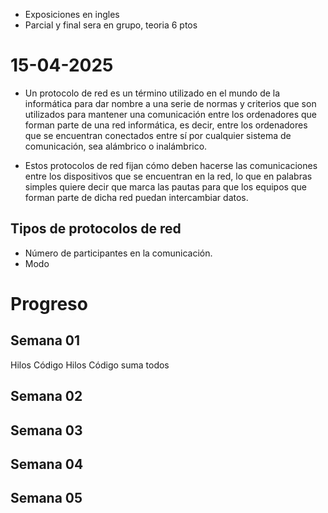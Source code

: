 


- Exposiciones en ingles
- Parcial y final sera en grupo, teoria 6 ptos


# 15-04-2025


- Un protocolo de red es un término utilizado en el mundo de la informática para dar nombre a una serie de normas y criterios que son utilizados para mantener una comunicación entre los ordenadores que forman parte de una red informática, es decir, entre los ordenadores que se encuentran conectados entre sí por cualquier sistema de comunicación, sea alámbrico o inalámbrico.
    
- Estos protocolos de red fijan cómo deben hacerse las comunicaciones entre los dispositivos que se encuentran en la red, lo que en palabras simples quiere decir que marca las pautas para que los equipos que forman parte de dicha red puedan intercambiar datos.

## Tipos de protocolos de red



- Número de participantes en la comunicación.
- Modo




# Progreso

## Semana 01

Hilos
Código Hilos
Código suma todos



## Semana 02



## Semana 03




## Semana 04




## Semana 05

